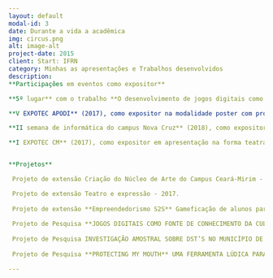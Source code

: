 ```yaml
---
layout: default
modal-id: 3
date: Durante a vida a acadêmica 
img: circus.png
alt: image-alt
project-date: 2015
client: Start: IFRN
category: Minhas as apresentações e Trabalhos desenvolvidos
description: 
**Participações em eventos como expositor**

**5º lugar** com o trabalho **O desenvolvimento de jogos digitais como forma de valorização de elementos culturais e históricos do município de Ceará-Mirim** no II Prêmio Empreendedorismo Inovador do IFRN  que ocorreu na III SECITEX- Semana de Ciência, Tecnologia e Extensão do Instituto Federal de Educação, Ciência e Tecnologia do Rio Grande do Norte(2017).

**V EXPOTEC APODI** (2017), como expositor na modalidade poster com projeto de pesquisa **JOGOS DIGITAIS COMO FONTE DE CONHECIMENTO DA CULTURA BUDISTA: EM FOCO O NIRVANA**. 

**II semana de informática do campus Nova Cruz** (2018), como expositor na modalidade oral a cerca do curso de **jogos digitais e apresentar o JOGO "O ELO PERDIDO".**

**I EXPOTEC CM** (2017), como expositor em apresentação na forma teatral do projeto de extensão **"Teatro e expressão" com a peça o "O auto do Julgamento"**


**Projetos**

 Projeto de extensão Criação do Núcleo de Arte do Campus Ceará-Mirim - 2015.

 Projeto de extensão Teatro e expressão - 2017.
 
 Projeto de extensão **Empreendedorismo S2S** Gameficação de alunos para alunos - 2018.
 
 Projeto de Pesquisa **JOGOS DIGITAIS COMO FONTE DE CONHECIMENTO DA CULTURA BUDISTA** EM FOCO O NIRVANA - 2017/2018.
  
 Projeto de Pesquisa INVESTIGAÇÃO AMOSTRAL SOBRE DST’S NO MUNICÍPIO DE CEARÁ-MIRIM - 2017/2018.
 
 Projeto de Pesquisa **PROTECTING MY MOUTH** UMA FERRAMENTA LÚDICA PARA O AUXÍLIO E PREVENÇÃO À PATOLOGIAS BUCAIS - 2017/2018.

---
```

